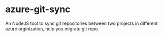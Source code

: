 # azure-git-sync
An NodeJS tool to sync git repositories between two projects in different azure orginization, help you migrate git repo.
